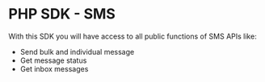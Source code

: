 # PHP SDK - SMS
With this SDK you will have access to all public functions of SMS APIs like:
- Send bulk and individual message
- Get message status
- Get inbox messages

